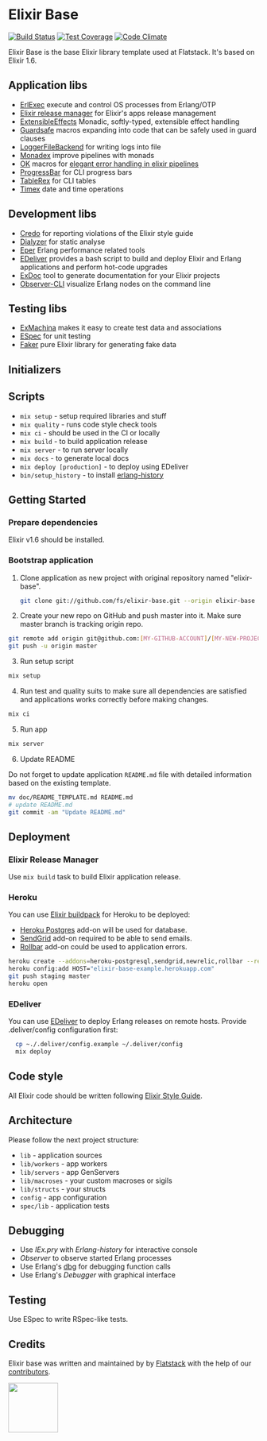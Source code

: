 # Elixir Base

[![Build Status](https://semaphoreci.com/api/v1/fs/elixir-base/branches/master/badge.svg)](https://semaphoreci.com/fs/elixir-base)
[![Test Coverage](https://codeclimate.com/github/fs/elixir-base/badges/coverage.svg)](https://codeclimate.com/github/fs/elixir-base)
[![Code Climate](https://codeclimate.com/github/fs/elixir-base.png)](https://codeclimate.com/github/fs/elixir-base)

Elixir Base is the base Elixir library template used at Flatstack.
It's based on Elixir 1.6.

## Application libs

* [ErlExec](https://github.com/saleyn/erlexec) execute and control OS processes from Erlang/OTP
* [Elixir release manager](https://github.com/bitwalker/exrm) for Elixir's apps release management
* [ExtensibleEffects](https://github.com/metalabdesign/effects) Monadic, softly-typed, extensible effect handling
* [Guardsafe](https://github.com/DevL/guardsafe) macros expanding into code that can be safely used in guard clauses
* [LoggerFileBackend](https://github.com/onkel-dirtus/logger_file_backend) for writing logs into file
* [Monadex](https://github.com/rob-brown/MonadEx) improve pipelines with monads
* [OK](https://github.com/CrowdHailer/OK) macros for [elegant error handling in elixir pipelines](http://insights.workshop14.io/2015/10/18/handling-errors-in-elixir-no-one-say-monad.html)
* [ProgressBar](https://github.com/henrik/progress_bar) for CLI progress bars
* [TableRex](https://github.com/djm/table_rex) for CLI tables
* [Timex](https://github.com/bitwalker/timex) date and time operations

## Development libs

* [Credo](https://github.com/rrrene/credo) for reporting violations of the Elixir style guide
* [Dialyzer](https://github.com/jeremyjh/dialyxir) for static analyse
* [Eper](https://github.com/massemanet/eper) Erlang performance related tools
* [EDeliver](https://github.com/boldpoker/edeliver) provides a bash script to build and deploy Elixir and Erlang applications and perform hot-code upgrades
* [ExDoc](https://github.com/elixir-lang/ex_doc) tool to generate documentation for your Elixir projects
* [Observer-CLI](https://github.com/zhongwencool/observer_cli) visualize Erlang nodes on the command line

## Testing libs

* [ExMachina](https://github.com/thoughtbot/ex_machina) makes it easy to create test data and associations
* [ESpec](https://github.com/antonmi/espec) for unit testing
* [Faker](https://github.com/igas/faker) pure Elixir library for generating fake data

## Initializers

## Scripts

* `mix setup` - setup required libraries and stuff
* `mix quality` - runs code style check tools
* `mix ci` - should be used in the CI or locally
* `mix build` - to build application release
* `mix server` - to run server locally
* `mix docs` - to generate local docs
* `mix deploy [production]` - to deploy using EDeliver
* `bin/setup_history` - to install [erlang-history](https://github.com/ferd/erlang-history)

## Getting Started

### Prepare dependencies

Elixir v1.6 should be installed.

### Bootstrap application

1. Clone application as new project with original repository named "elixir-base".

   ```bash
   git clone git://github.com/fs/elixir-base.git --origin elixir-base [MY-NEW-PROJECT]
   ```

2. Create your new repo on GitHub and push master into it. Make sure master branch is tracking origin repo.

  ```bash
  git remote add origin git@github.com:[MY-GITHUB-ACCOUNT]/[MY-NEW-PROJECT].git
  git push -u origin master
  ```

3. Run setup script

  ```bash
  mix setup
  ```

4. Run test and quality suits to make sure all dependencies are satisfied and applications works correctly before making changes.

  ```bash
  mix ci
  ```

5. Run app

  ```bash
  mix server
  ```

6. Update README

  Do not forget to update application `README.md` file with detailed information based on the
  existing template.

  ```bash
  mv doc/README_TEMPLATE.md README.md
  # update README.md
  git commit -am "Update README.md"
  ```

## Deployment

### Elixir Release Manager

Use `mix build` task to build Elixir application release.

### Heroku

You can use [Elixir buildpack](https://github.com/HashNuke/heroku-buildpack-elixir) for Heroku to be deployed:

* [Heroku Postgres](https://www.heroku.com/postgres) add-on will be used for database.
* [SendGrid](https://devcenter.heroku.com/articles/sendgrid) add-on required to be able to send emails.
* [Rollbar](https://elements.heroku.com/addons/rollbar) add-on could be used to application errors.

```bash
heroku create --addons=heroku-postgresql,sendgrid,newrelic,rollbar --remote staging elixir-base-example --buildpack "https://github.com/HashNuke/heroku-buildpack-elixir.git"
heroku config:add HOST="elixir-base-example.herokuapp.com"
git push staging master
heroku open
```

### EDeliver

You can use [EDeliver](https://github.com/boldpoker/edeliver) to deploy Erlang releases on remote hosts. Provide .deliver/config configuration first:

```bash
  cp ~./.deliver/config.example ~/.deliver/config
  mix deploy
```

## Code style

All Elixir code should be written following [Elixir Style Guide](https://github.com/levionessa/elixir_style_guide).

## Architecture

Please follow the next project structure:

* `lib` - application sources
* `lib/workers` - app workers
* `lib/servers` - app GenServers
* `lib/macroses` - your custom macroses or sigils
* `lib/structs` - your structs
* `config` - app configuration
* `spec/lib` - application tests

## Debugging

* Use *IEx.pry* with *Erlang-history* for interactive console
* *Observer* to observe started Erlang processes
* Use Erlang's [dbg](http://erlang.org/doc/man/dbg.html) for debugging function calls
* Use Erlang's *Debugger* with graphical interface

## Testing

Use ESpec to write RSpec-like tests.

## Credits

Elixir base was written and maintained by by [Flatstack](http://www.flatstack.com) with the help of our
[contributors](http://github.com/fs/elixir-base/contributors).

[<img src="http://www.flatstack.com/logo.svg" width="100"/>](http://www.flatstack.com)
